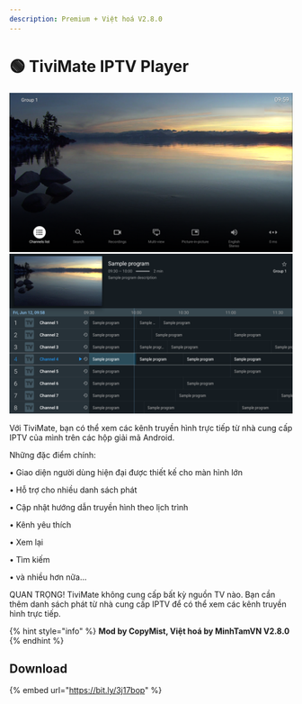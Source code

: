 ```yaml
---
description: Premium + Việt hoá V2.8.0
---
```


# 🟢 TiviMate IPTV Player

![](<../.gitbook/assets/image (4).png>) ![](<../.gitbook/assets/image (3).png>)

Với TiviMate, bạn có thể xem các kênh truyền hình trực tiếp từ nhà cung cấp IPTV của mình trên các hộp giải mã Android.

Những đặc điểm chính:&#x20;

• Giao diện người dùng hiện đại được thiết kế cho màn hình lớn&#x20;

• Hỗ trợ cho nhiều danh sách phát&#x20;

• Cập nhật hướng dẫn truyền hình theo lịch trình&#x20;

• Kênh yêu thích&#x20;

• Xem lại&#x20;

• Tìm kiếm&#x20;

• và nhiều hơn nữa...

QUAN TRỌNG! TiviMate không cung cấp bất kỳ nguồn TV nào. Bạn cần thêm danh sách phát từ nhà cung cấp IPTV để có thể xem các kênh truyền hình trực tiếp.

{% hint style="info" %}
**Mod by CopyMist, Việt hoá by MinhTamVN V2.8.0**
{% endhint %}

## Download

{% embed url="https://bit.ly/3j17bop" %}
